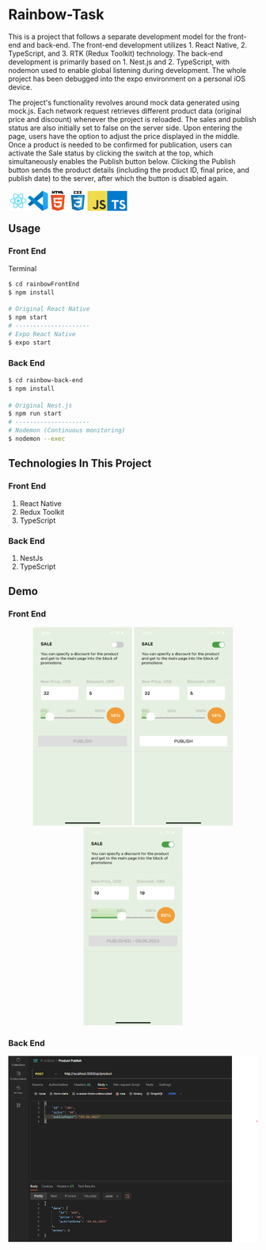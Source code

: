 # Rainbow-Task

This is a project that follows a separate development model for the front-end and back-end. The front-end development utilizes 1. React Native, 2. TypeScript, and 3. RTK (Redux Toolkit) technology. The back-end development is primarily based on 1. Nest.js and 2. TypeScript, with nodemon used to enable global listening during development. The whole project has been debugged into the expo environment on a personal iOS device.

The project's functionality revolves around mock data generated using mock.js. Each network request retrieves different product data (original price and discount) whenever the project is reloaded. The sales and publish status are also initially set to false on the server side. Upon entering the page, users have the option to adjust the price displayed in the middle. Once a product is needed to be confirmed for publication, users can activate the Sale status by clicking the switch at the top, which simultaneously enables the Publish button below. Clicking the Publish button sends the product details (including the product ID, final price, and publish date) to the server, after which the button is disabled again.
<br />
<br />
<img align="left" alt="React" width="40px" src="https://raw.githubusercontent.com/github/explore/80688e429a7d4ef2fca1e82350fe8e3517d3494d/topics/react/react.png" />
<img align="left" alt="Visual Studio Code" width="40px" src="https://raw.githubusercontent.com/github/explore/80688e429a7d4ef2fca1e82350fe8e3517d3494d/topics/visual-studio-code/visual-studio-code.png" />
<img align="left" alt="HTML5" width="40px" src="https://raw.githubusercontent.com/github/explore/80688e429a7d4ef2fca1e82350fe8e3517d3494d/topics/html/html.png" />
<img align="left" alt="CSS3" width="40px" src="https://raw.githubusercontent.com/github/explore/80688e429a7d4ef2fca1e82350fe8e3517d3494d/topics/css/css.png" />
<img align="left" alt="JavaScript" width="40px" src="https://raw.githubusercontent.com/github/explore/80688e429a7d4ef2fca1e82350fe8e3517d3494d/topics/javascript/javascript.png" />
<img align="left" alt="TypeScript" width="40px" src="https://raw.githubusercontent.com/github/explore/80688e429a7d4ef2fca1e82350fe8e3517d3494d/topics/typescript/typescript.png" />
<br />
<br />

## Usage
### Front End

Terminal
```sh
$ cd rainbowFrontEnd
$ npm install

# Original React Native
$ npm start
# ---------------------
# Expo React Native
$ expo start
```

### Back End
```sh
$ cd rainbow-back-end
$ npm install

# Original Nest.js
$ npm run start
# ---------------------
# Nodemon (Continuous monitoring)
$ nodemon --exec
```

## Technologies In This Project
### Front End

1. React Native
2. Redux Toolkit
3. TypeScript

### Back End

1. NestJs
2. TypeScript

## Demo
### Front End

<div align="center">
    <img src="Demo/FrontEnd01.png" height="400" width="200">
    <img src="Demo/FrontEnd02.png" height="400" width="200">
    <img src="Demo/FrontEnd03.png" height="400" width="200">
</div>

### Back End
<div align="center">
    <img src="Demo/BackEnd01.png" width="800">
</div>
